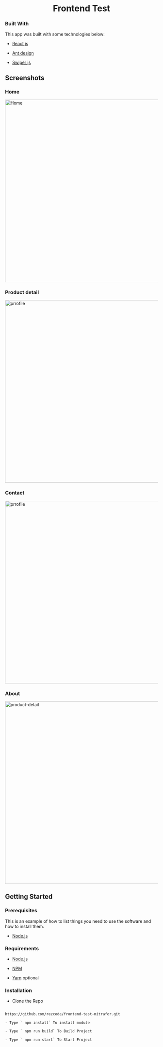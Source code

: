 

<h1 align="center">Frontend Test</h1>

###  Built With

This app was built with some technologies below:

- [React js](https://reactjs.org/)

- [Ant design](https://ant.design/)

- [Swiper js](https://swiperjs.com/react)

<!-- SCREENSHOTS -->

##  Screenshots

### Home
<img src="https://res.cloudinary.com/dll4afml9/image/upload/v1664948835/screenshots/home_bdewi4.png" alt="Home" width="600px">

### Product detail
<img src="https://res.cloudinary.com/dll4afml9/image/upload/v1664948835/screenshots/product-detail_miysyo.png" alt="prrofile" width="600px">

### Contact
<img src="https://res.cloudinary.com/dll4afml9/image/upload/v1664948834/screenshots/contact_g3qchw.png" alt="prrofile" width="600px">


### About
<img src="https://res.cloudinary.com/dll4afml9/image/upload/v1664948834/screenshots/about_phijhq.png" alt="product-detail" width="600px">

<!-- GETTING STARTED -->

##  Getting Started

###  Prerequisites

This is an example of how to list things you need to use the software and how to install them.

* [Node.js](https://nodejs.org/en/download/)

###  Requirements

* [Node.js](https://nodejs.org/en/)

* [NPM](https://www.npmjs.com/)

* [Yarn](https://yarnpkg.com/) optional

###  Installation

- Clone the Repo

```

https://github.com/rezcode/frontend-test-mitrafor.git

```
```
- Type ` npm install` To install module

- Type ` npm run build` To Build Project

- Type ` npm run start` To Start Project
